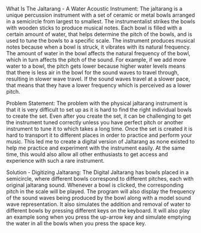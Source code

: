 What Is The Jaltarang - A Water Acoustic Instrument: 
The jaltarang is a unique percussion instrument with a set of ceramic or metal bowls arranged in a semicircle from largest to smallest. The instrumentalist strikes the bowls with wooden sticks to produce musical notes. Each bowl is filled with a certain amount of water, that helps determine the pitch of the bowls, and is used to tune the bowls to a specific scale.  The instrument produces musical notes because when a bowl is struck, it vibrates with its natural frequency. The amount of water in the bowl affects the natural frequency of the bowl, which in turn affects the pitch of the sound. For example, if we add more water to a bowl, the pitch gets lower because higher water levels means that there is less air in the bowl for the sound waves to travel through, resulting in slower wave travel. If the sound waves travel at a slower pace, that means that they have a lower frequency which is perceived as a lower pitch.

Problem Statement: 
The problem with the physical jaltarang instrument is that it is very difficult to set up as it is hard to find the right individual bowls to create the set. Even after you create the set, it can be challenging to get the instrument tuned correctly unless you have perfect pitch or another instrument to tune it to which takes a long time. Once the set is created it is hard to transport it to different places in order to practice and perform your music. This led me to create a digital version of Jaltarang as none existed to help me practice and experiment with the instrument easily. At the same time, this would also allow all other enthusiasts to get access and experience with such a rare instrument. 

Solution - Digitizing Jaltarang:
The Digital Jaltarang has bowls placed in a semicircle, where different bowls correspond to different pitches, each with original jaltarang sound. Whenever a bowl is clicked, the corresponding pitch in the scale will be played. The program will also display the frequency of the sound waves being produced by the bowl along with a model sound wave representation. It also simulates the addition and removal of water to different bowls by pressing different keys on the keyboard. It will also play an example song when you press the up-arrow key and simulate emptying the water in all the bowls when you press the space key.
